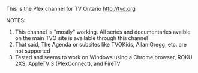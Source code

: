 This is the Plex channel for TV Ontario http://tvo.org

NOTES:<br>
1. This channel is "mostly" working. All series and documentaries avaible on the main TVO site is available through this channel<br>
2. That said, The Agenda or subsites like TVOKids, Allan Gregg, etc. are not supported<br>
3. Tested and seems to work on Windows using a Chrome browser, ROKU 2XS, AppleTV 3 (PlexConnect), and FireTV<br>
